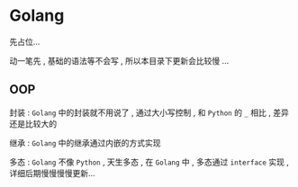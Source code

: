 # Golang

先占位...

动一笔先 , 基础的语法等不会写 , 所以本目录下更新会比较慢 ... 

## OOP

封装 : `Golang` 中的封装就不用说了 , 通过大小写控制 , 和 `Python` 的 `_` 相比 , 差异还是比较大的

继承 : `Golang` 中的继承通过内嵌的方式实现

多态 : `Golang` 不像 `Python` , 天生多态 , 在 `Golang` 中 , 多态通过 `interface` 实现 , 详细后期慢慢慢慢更新...
